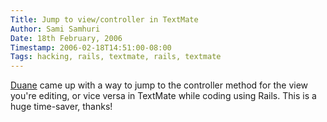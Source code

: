 ```yaml
---
Title: Jump to view/controller in TextMate
Author: Sami Samhuri
Date: 18th February, 2006
Timestamp: 2006-02-18T14:51:00-08:00
Tags: hacking, rails, textmate, rails, textmate
---
```


<a href="http://blog.inquirylabs.com/2006/02/17/controller-to-view-and-back-again-in-textmate/trackback/">Duane</a> came up with a way to jump to the controller method for the view you're editing, or vice versa in TextMate while coding using Rails. This is a huge time-saver, thanks!

